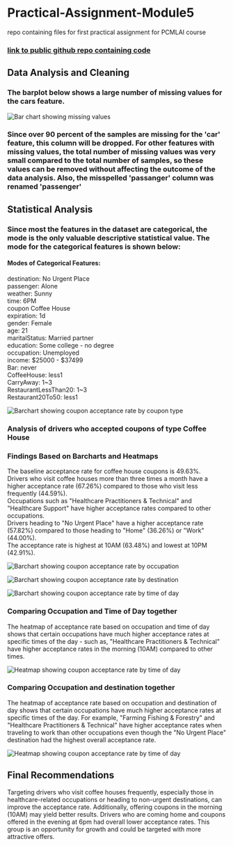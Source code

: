 # Practical-Assignment-Module5
repo containing files for first practical assignment for PCMLAI course
### [link to public github repo containing code](https://github.com/mnazers734/Practical-Application-Module5)

## Data Analysis and Cleaning

### The barplot below shows a large number of missing values for the cars feature. 
![Bar chart showing missing values](./images/missing_features_barplot.png)

### Since over 90 percent of the samples are missing for the 'car' feature, this column will be dropped. For other features with missing values, the total number of missing values was very small compared to the total number of samples, so these values can be removed without affecting the outcome of the data analysis. Also, the misspelled 'passanger' column was renamed 'passenger'

## Statistical Analysis

### Since most the features in the dataset are categorical, the mode is the only valuable descriptive statistical value. The mode for the categorical features is shown below:
#### Modes of Categorical Features:  
destination:          No Urgent Place  
passenger:            Alone  
weather:              Sunny  
time:                 6PM  
coupon                Coffee House  
expiration:           1d  
gender:               Female  
age:                  21  
maritalStatus:        Married partner  
education:            Some college - no degree  
occupation:           Unemployed  
income:               $25000 - $37499  
Bar:                  never  
CoffeeHouse:          less1  
CarryAway:            1~3  
RestaurantLessThan20: 1~3  
Restaurant20To50:     less1  

![Barchart showing coupon acceptance rate by coupon type](./images/coupon_acceptance_by_type.png)

### Analysis of drivers who accepted coupons of type Coffee House
### Findings Based on Barcharts and Heatmaps
The baseline acceptance rate for coffee house coupons is 49.63%.  
Drivers who visit coffee houses more than three times a month have a higher acceptance rate (67.26%) compared to those who visit less frequently (44.59%).  
Occupations such as "Healthcare Practitioners & Technical" and "Healthcare Support" have higher acceptance rates compared to other occupations.  
Drivers heading to "No Urgent Place" have a higher acceptance rate (57.82%) compared to those heading to "Home" (36.26%) or "Work" (44.00%).  
The acceptance rate is highest at 10AM (63.48%) and lowest at 10PM (42.91%).  

![Barchart showing coupon acceptance rate by occupation](./images/barchart_occupation.png)  

![Barchart showing coupon acceptance rate by destination](./images/barchart_destination.png)

![Barchart showing coupon acceptance rate by time of day](./images/barchart_time.png)

### Comparing Occupation and Time of Day together
The heatmap of acceptance rate based on occupation and time of day shows that certain occupations have much higher acceptance rates at specific times of the day - such as, "Healthcare Practitioners & Technical" have higher acceptance rates in the morning (10AM) compared to other times.  

![Heatmap showing coupon acceptance rate by time of day](./images/Occupation_time_heatmap.png)

### Comparing Occupation and destination together
The heatmap of acceptance rate based on occupation and destination of day shows that certain occupations have much higher acceptance rates at specific times of the day. For example, "Farming Fishing & Forestry" and "Healthcare Practitioners & Technical" have higher acceptance rates when traveling to work than other occupations even though the "No Urgent Place" destination had the highest overall acceptance rate. 

![Heatmap showing coupon acceptance rate by time of day](./images/Occupation_destination_heatmap.png)

## Final Recommendations
Targeting drivers who visit coffee houses frequently, especially those in healthcare-related occupations or heading to non-urgent destinations, can improve the acceptance rate. Additionally, offering coupons in the morning (10AM) may yield better results. Drivers who are coming home and coupons offered in the evening at 6pm had overall lower acceptance rates. This group is an opportunity for growth and could be targeted with more attractive offers. 
